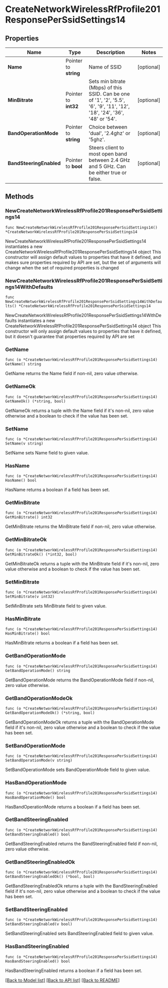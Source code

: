 # CreateNetworkWirelessRfProfile201ResponsePerSsidSettings14

## Properties

Name | Type | Description | Notes
------------ | ------------- | ------------- | -------------
**Name** | Pointer to **string** | Name of SSID | [optional] 
**MinBitrate** | Pointer to **int32** | Sets min bitrate (Mbps) of this SSID. Can be one of &#39;1&#39;, &#39;2&#39;, &#39;5.5&#39;, &#39;6&#39;, &#39;9&#39;, &#39;11&#39;, &#39;12&#39;, &#39;18&#39;, &#39;24&#39;, &#39;36&#39;, &#39;48&#39; or &#39;54&#39;. | [optional] 
**BandOperationMode** | Pointer to **string** | Choice between &#39;dual&#39;, &#39;2.4ghz&#39; or &#39;5ghz&#39;. | [optional] 
**BandSteeringEnabled** | Pointer to **bool** | Steers client to most open band between 2.4 GHz and 5 GHz. Can be either true or false. | [optional] 

## Methods

### NewCreateNetworkWirelessRfProfile201ResponsePerSsidSettings14

`func NewCreateNetworkWirelessRfProfile201ResponsePerSsidSettings14() *CreateNetworkWirelessRfProfile201ResponsePerSsidSettings14`

NewCreateNetworkWirelessRfProfile201ResponsePerSsidSettings14 instantiates a new CreateNetworkWirelessRfProfile201ResponsePerSsidSettings14 object
This constructor will assign default values to properties that have it defined,
and makes sure properties required by API are set, but the set of arguments
will change when the set of required properties is changed

### NewCreateNetworkWirelessRfProfile201ResponsePerSsidSettings14WithDefaults

`func NewCreateNetworkWirelessRfProfile201ResponsePerSsidSettings14WithDefaults() *CreateNetworkWirelessRfProfile201ResponsePerSsidSettings14`

NewCreateNetworkWirelessRfProfile201ResponsePerSsidSettings14WithDefaults instantiates a new CreateNetworkWirelessRfProfile201ResponsePerSsidSettings14 object
This constructor will only assign default values to properties that have it defined,
but it doesn't guarantee that properties required by API are set

### GetName

`func (o *CreateNetworkWirelessRfProfile201ResponsePerSsidSettings14) GetName() string`

GetName returns the Name field if non-nil, zero value otherwise.

### GetNameOk

`func (o *CreateNetworkWirelessRfProfile201ResponsePerSsidSettings14) GetNameOk() (*string, bool)`

GetNameOk returns a tuple with the Name field if it's non-nil, zero value otherwise
and a boolean to check if the value has been set.

### SetName

`func (o *CreateNetworkWirelessRfProfile201ResponsePerSsidSettings14) SetName(v string)`

SetName sets Name field to given value.

### HasName

`func (o *CreateNetworkWirelessRfProfile201ResponsePerSsidSettings14) HasName() bool`

HasName returns a boolean if a field has been set.

### GetMinBitrate

`func (o *CreateNetworkWirelessRfProfile201ResponsePerSsidSettings14) GetMinBitrate() int32`

GetMinBitrate returns the MinBitrate field if non-nil, zero value otherwise.

### GetMinBitrateOk

`func (o *CreateNetworkWirelessRfProfile201ResponsePerSsidSettings14) GetMinBitrateOk() (*int32, bool)`

GetMinBitrateOk returns a tuple with the MinBitrate field if it's non-nil, zero value otherwise
and a boolean to check if the value has been set.

### SetMinBitrate

`func (o *CreateNetworkWirelessRfProfile201ResponsePerSsidSettings14) SetMinBitrate(v int32)`

SetMinBitrate sets MinBitrate field to given value.

### HasMinBitrate

`func (o *CreateNetworkWirelessRfProfile201ResponsePerSsidSettings14) HasMinBitrate() bool`

HasMinBitrate returns a boolean if a field has been set.

### GetBandOperationMode

`func (o *CreateNetworkWirelessRfProfile201ResponsePerSsidSettings14) GetBandOperationMode() string`

GetBandOperationMode returns the BandOperationMode field if non-nil, zero value otherwise.

### GetBandOperationModeOk

`func (o *CreateNetworkWirelessRfProfile201ResponsePerSsidSettings14) GetBandOperationModeOk() (*string, bool)`

GetBandOperationModeOk returns a tuple with the BandOperationMode field if it's non-nil, zero value otherwise
and a boolean to check if the value has been set.

### SetBandOperationMode

`func (o *CreateNetworkWirelessRfProfile201ResponsePerSsidSettings14) SetBandOperationMode(v string)`

SetBandOperationMode sets BandOperationMode field to given value.

### HasBandOperationMode

`func (o *CreateNetworkWirelessRfProfile201ResponsePerSsidSettings14) HasBandOperationMode() bool`

HasBandOperationMode returns a boolean if a field has been set.

### GetBandSteeringEnabled

`func (o *CreateNetworkWirelessRfProfile201ResponsePerSsidSettings14) GetBandSteeringEnabled() bool`

GetBandSteeringEnabled returns the BandSteeringEnabled field if non-nil, zero value otherwise.

### GetBandSteeringEnabledOk

`func (o *CreateNetworkWirelessRfProfile201ResponsePerSsidSettings14) GetBandSteeringEnabledOk() (*bool, bool)`

GetBandSteeringEnabledOk returns a tuple with the BandSteeringEnabled field if it's non-nil, zero value otherwise
and a boolean to check if the value has been set.

### SetBandSteeringEnabled

`func (o *CreateNetworkWirelessRfProfile201ResponsePerSsidSettings14) SetBandSteeringEnabled(v bool)`

SetBandSteeringEnabled sets BandSteeringEnabled field to given value.

### HasBandSteeringEnabled

`func (o *CreateNetworkWirelessRfProfile201ResponsePerSsidSettings14) HasBandSteeringEnabled() bool`

HasBandSteeringEnabled returns a boolean if a field has been set.


[[Back to Model list]](../README.md#documentation-for-models) [[Back to API list]](../README.md#documentation-for-api-endpoints) [[Back to README]](../README.md)


